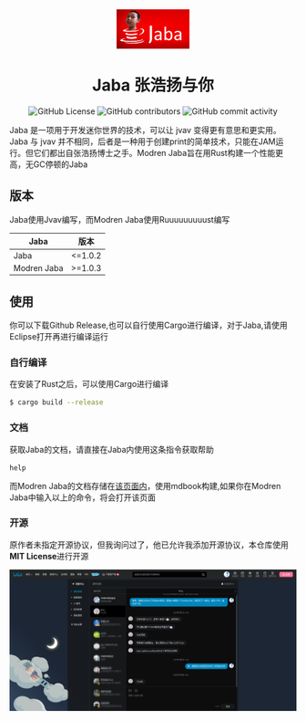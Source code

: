 <div style="text-align: center">
<img src="src/resources/banner.png" />
<br>
<h1>Jaba 张浩扬与你</h1>
<img alt="GitHub License" src="https://img.shields.io/github/license/Rov-Waff/modren_jaba">
<img alt="GitHub contributors" src="https://img.shields.io/github/contributors/Rov-Waff/modren_jaba">
<img alt="GitHub commit activity" src="https://img.shields.io/github/commit-activity/t/Rov-Waff/modren_jaba">

</div>

Jaba 是一项用于开发迷你世界的技术，可以让 jvav 变得更有意思和更实用。 Jaba 与 jvav 并不相同，后者是一种用于创建print的简单技术，只能在JAM运行。但它们都出自张浩扬博士之手。Modren Jaba旨在用Rust构建一个性能更高，无GC停顿的Jaba

## 版本
Jaba使用Jvav编写，而Modren Jaba使用Ruuuuuuuuust编写

| Jaba        | 版本       |
|-------------|----------|
| Jaba        | <=1.0.2  |
| Modren Jaba | \>=1.0.3 |
## 使用
你可以下载Github Release,也可以自行使用Cargo进行编译，对于Jaba,请使用Eclipse打开再进行编译运行

### 自行编译
在安装了Rust之后，可以使用Cargo进行编译
```bash
$ cargo build --release
```

### 文档
获取Jaba的文档，请直接在Jaba内使用这条指令获取帮助
```jaba
help
```
而Modren Jaba的文档存储在[该页面内](https://rov-waff.github.io/modren_jaba_docs/)，使用mdbook构建,如果你在Modren Jaba中输入以上的命令，将会打开该页面

### 开源
原作者未指定开源协议，但我询问过了，他已允许我添加开源协议，本仓库使用**MIT License**进行开源

![许可](assets/license.png)
